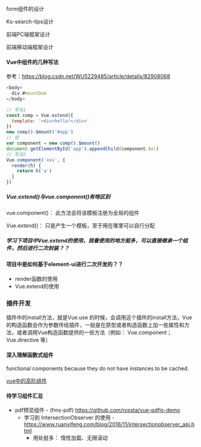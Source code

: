form组件的设计



Ks-search-tips设计



前端PC端框架设计



前端移动端框架设计



#### Vue中组件的几种写法

参考：https://blog.csdn.net/WU5229485/article/details/82908068

```js
<body>
  div.#mountDom	
</body>

// 写法1
const comp = Vue.extend({
  template: '<div>hello!</div>'
})
new comp().$mount('#app')
// 或
var component = new comp().$mount()
document.getElementById('app').appendChild(component.$el)
// 写法2
Vue.component('xxx', {
  render(h) {
    return h('a')
  }
})
```

##### Vue.extend()与vue.component()有啥区别

vue.component()： 此方法会将该模板注册为全局的组件

Vue.extend()： 只是产生一个模板，至于用在哪里可以自行分配



##### 学习下项目中Vue.extend的使用，我看使用的地方挺多，可以直接继承一个组件，然后进行二次封装？？

#### 项目中是如何基于element-ui进行二次开发的？？

- render函数的使用
- Vue.extend的使用



### 插件开发

插件中的install方法，就是Vue.use 的时候，会调用这个插件的install方法，Vue的构造函数会作为参数传给插件，一般是在原型或者构造函数上加一些属性和方法，或者调用Vue构造函数提供的一些方法（例如： Vue.component；Vue.directive 等）

#### 深入理解函数式组件

functional components because they do not have instances to be cached.

[vue中的高阶组件](http://hcysun.me/2018/01/05/%E6%8E%A2%E7%B4%A2Vue%E9%AB%98%E9%98%B6%E7%BB%84%E4%BB%B6/)



#### 待学习组件汇总

- pdf预览组件 - (fms-pdf)  https://github.com/rossta/vue-pdfjs-demo
  - 学习到 IntersectionObserver 的使用 - https://www.ruanyifeng.com/blog/2016/11/intersectionobserver_api.html
    - 用处挺多： 惰性加载、无限滚动
